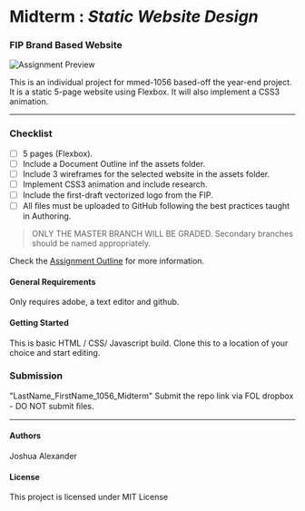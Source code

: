 # Midterm : _Static Website Design_
### FIP Brand Based Website
![Assignment Preview](/images/preview.png)

This is an individual project for mmed-1056 based-off the year-end project. It is a static 5-page website using Flexbox. It will also implement a CSS3 animation. 
- - - - 
### Checklist
- [ ] 5 pages (Flexbox).
- [ ] Include a Document Outline inf the assets folder.
- [ ] Include 3 wireframes for the selected website in the assets folder. 
- [ ] Implement CSS3 animation and include research.
- [ ] Include the ﬁrst-draft vectorized logo from the FIP. 
- [ ] All ﬁles must be uploaded to GitHub following the best practices taught in Authoring.
> ONLY THE MASTER BRANCH WILL BE GRADED. Secondary branches should be named appropriately.  

Check the [Assignment Outline](../blob/master/assets/MMED-1056/midterm_final_integrated-2020.pdf "Midterm Outline") for more information.

#### General Requirements
Only requires adobe, a text editor and github.

#### Getting Started
This is basic HTML / CSS/ Javascript build.
Clone this to a location of your choice and start editing.

### Submission
"LastName\_FirstName\_1056\_Midterm"
Submit the repo link via FOL dropbox - DO NOT submit ﬁles. 
  - - - -
#### Authors
Joshua Alexander

#### License
This project is licensed under MIT License
